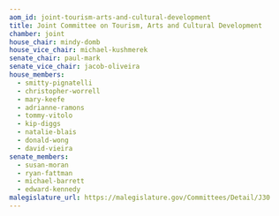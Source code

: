 ```yaml
---
aom_id: joint-tourism-arts-and-cultural-development
title: Joint Committee on Tourism, Arts and Cultural Development
chamber: joint
house_chair: mindy-domb
house_vice_chair: michael-kushmerek
senate_chair: paul-mark
senate_vice_chair: jacob-oliveira
house_members:
  - smitty-pignatelli
  - christopher-worrell
  - mary-keefe
  - adrianne-ramons
  - tommy-vitolo
  - kip-diggs
  - natalie-blais
  - donald-wong
  - david-vieira
senate_members:
  - susan-moran
  - ryan-fattman
  - michael-barrett
  - edward-kennedy
malegislature_url: https://malegislature.gov/Committees/Detail/J30
---
```

